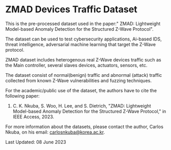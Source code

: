 #  ZMAD Devices Traffic Dataset

This is the pre-processed dataset used in the paper:" ZMAD: Lightweight Model-based Anomaly Detection for the Structured Z-Wave Protocol".

The dataset can be used to test cybersecurity applications, Ai-based IDS, threat intelligence, adversarial machine learning that target the Z-Wave protocol.

ZMAD dataset includes heterogenous real Z-Wave devices traffic such as the Main controller, several slaves devices, actuators, sensors, etc. 

The dataset consist of normal(benign) traffic and abnormal (attack) traffic collected from known Z-Wave vulnerabilities and fuzzing techniques.

For the academic/public use of the dataset, the authors have to cite the following paper:

1. C. K. Nkuba, S. Woo, H. Lee, and S. Dietrich, "ZMAD: Lightweight Model-based Anomaly Detection for the Structured Z-Wave Protocol," in IEEE Access, 2023.


For more information about the datasets, please contact the author, Carlos Nkuba, on his email: carlosnkuba@korea.ac.kr.

Last Updated: 08 June 2023
